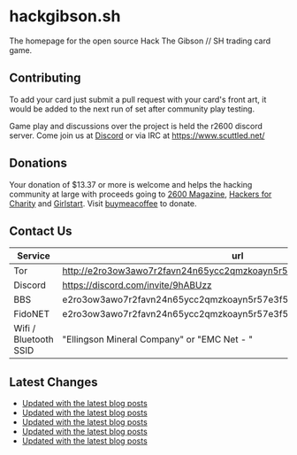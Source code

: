 # hackgibson.sh
The homepage for the open source Hack The Gibson // SH trading card game.


## Contributing

To add your card just submit a pull request with your card's front art, it would be added to the next run of set after community play testing.

Game play and discussions over the project is held the r2600 discord server. Come join us at [Discord](https://discord.com/invite/9hABUzz) or via IRC at https://www.scuttled.net/


## Donations

Your donation of $13.37 or more is welcome and helps the hacking community at large with proceeds going to [2600 Magazine](https://2600.com/), [Hackers for Charity](https://hackersforcharity.org) and [Girlstart](https://girlstart.org).  Visit [buymeacoffee](https://www.buymeacoffee.com/hackgibson.sh) to donate.


## Contact Us

Service | url
-|-
Tor | http://e2ro3ow3awo7r2favn24n65ycc2qmzkoayn5r57e3f56nvjwdcgg32ad.onion
Discord | https://discord.com/invite/9hABUzz
BBS | e2ro3ow3awo7r2favn24n65ycc2qmzkoayn5r57e3f56nvjwdcgg32ad.onion:23
FidoNET | e2ro3ow3awo7r2favn24n65ycc2qmzkoayn5r57e3f56nvjwdcgg32ad.onion:24554
Wifi / Bluetooth SSID | "Ellingson Mineral Company" or "EMC Net - <fidonet address>"

## Latest Changes
<!-- BLOG-POST-LIST:START -->
- [Updated with the latest blog posts](https://github.com/DFW2600/hackgibson.sh/commit/d803232157c28440683be9b1897804272e265bf0)
- [Updated with the latest blog posts](https://github.com/DFW2600/hackgibson.sh/commit/3d13b68c3478e23e6e8b12ac21d99370a697026a)
- [Updated with the latest blog posts](https://github.com/DFW2600/hackgibson.sh/commit/667475a4dafcd7aca063c7f59148a1d10b7e13be)
- [Updated with the latest blog posts](https://github.com/DFW2600/hackgibson.sh/commit/b07ef468835f4496d3c229742ea70f3dcf5762f5)
- [Updated with the latest blog posts](https://github.com/DFW2600/hackgibson.sh/commit/2fd4447daf380c5d09d2c274ef17240a3359a2d9)
<!-- BLOG-POST-LIST:END -->
